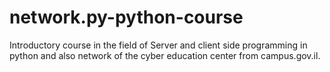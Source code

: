 # network.py-python-course
Introductory course in the field of Server and client side programming in python and  also network of the cyber education center from campus.gov.il. 
